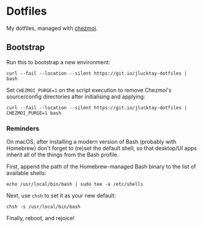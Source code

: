 # Dotfiles

My dotfiles, managed with [chezmoi](https://github.com/twpayne/chezmoi).

## Bootstrap

Run this to bootstrap a new environment:

``` shell
curl --fail --location --silent https://git.io/jlucktay-dotfiles | bash
```

Set `CHEZMOI_PURGE=1` on the script execution to remove Chezmoi's source/config directories after initialising and
applying:

``` shell
curl --fail --location --silent https://git.io/jlucktay-dotfiles | CHEZMOI_PURGE=1 bash
```

### Reminders

On macOS, after installing a modern version of Bash (probably with Homebrew) don't forget to (re)set the default shell, so that desktop/UI apps inherit all of the things from the Bash profile.

First, append the path of the Homebrew-managed Bash binary to the list of available shells:

```
echo /usr/local/bin/bash | sudo tee -a /etc/shells
```

Next, use `chsh` to set it as your new default:

```
chsh -s /usr/local/bin/bash
```

Finally, reboot, and rejoice!
